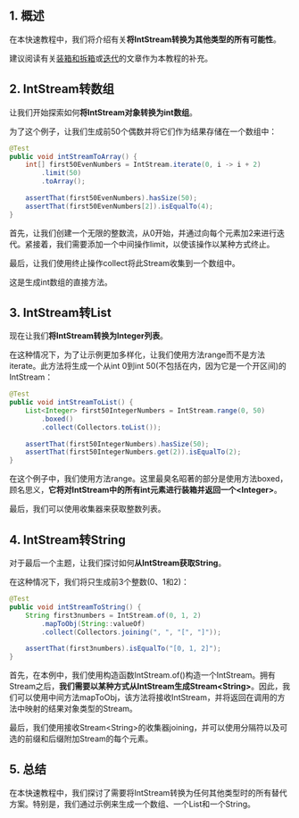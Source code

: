 ## 1. 概述

在本快速教程中，我们将介绍有关**将IntStream转换为其他类型的所有可能性**。

建议阅读有关[装箱和拆箱](https://www.baeldung.com/java-8-primitive-streams)或[迭代](https://www.baeldung.com/java-stream-indices)的文章作为本教程的补充。

## 2. IntStream转数组

让我们开始探索如何**将IntStream对象转换为int数组**。

为了这个例子，让我们生成前50个偶数并将它们作为结果存储在一个数组中：

```java
@Test
public void intStreamToArray() {
    int[] first50EvenNumbers = IntStream.iterate(0, i -> i + 2)
        .limit(50)
        .toArray();
    
    assertThat(first50EvenNumbers).hasSize(50);
    assertThat(first50EvenNumbers[2]).isEqualTo(4);
}
```

首先，让我们创建一个无限的整数流，从0开始，并通过向每个元素加2来进行迭代。紧接着，我们需要添加一个中间操作limit，以使该操作以某种方式终止。

最后，让我们使用终止操作collect将此Stream收集到一个数组中。

这是生成int数组的直接方法。

## 3. IntStream转List

现在让我们**将IntStream转换为Integer列表**。

在这种情况下，为了让示例更加多样化，让我们使用方法range而不是方法iterate。此方法将生成一个从int 0到int 50(不包括在内，因为它是一个开区间)的IntStream：

```java
@Test
public void intStreamToList() {
    List<Integer> first50IntegerNumbers = IntStream.range(0, 50)
        .boxed()
        .collect(Collectors.toList());
    
    assertThat(first50IntegerNumbers).hasSize(50);
    assertThat(first50IntegerNumbers.get(2)).isEqualTo(2);
}
```

在这个例子中，我们使用方法range。这里最臭名昭著的部分是使用方法boxed，顾名思义，**它将对IntStream中的所有int元素进行装箱并返回一个<Integer\>**。

最后，我们可以使用收集器来获取整数列表。

## 4. IntStream转String

对于最后一个主题，让我们探讨如何**从IntStream获取String**。

在这种情况下，我们将只生成前3个整数(0、1和2)：

```java
@Test
public void intStreamToString() {
    String first3numbers = IntStream.of(0, 1, 2)
        .mapToObj(String::valueOf)
        .collect(Collectors.joining(", ", "[", "]"));
    
    assertThat(first3numbers).isEqualTo("[0, 1, 2]");
}
```

首先，在本例中，我们使用构造函数IntStream.of()构造一个IntStream。拥有Stream之后，**我们需要以某种方式从IntStream生成Stream<String\>**。因此，我们可以使用中间方法mapToObj，该方法将接收IntStream，并将返回在调用的方法中映射的结果对象类型的Stream。

最后，我们使用接收Stream<String\>的收集器joining，并可以使用分隔符以及可选的前缀和后缀附加Stream的每个元素。

## 5. 总结

在本快速教程中，我们探讨了需要将IntStream转换为任何其他类型时的所有替代方案。特别是，我们通过示例来生成一个数组、一个List和一个String。